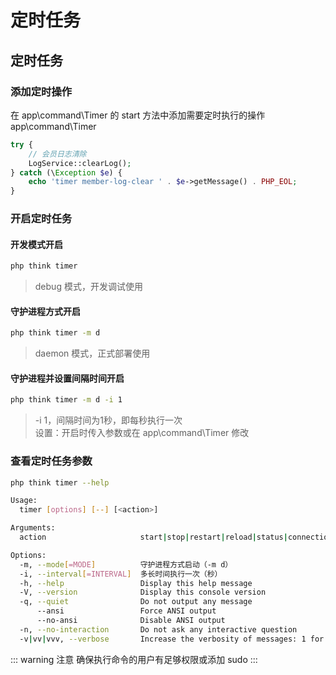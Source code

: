# 定时任务

## 定时任务

### 添加定时操作
在 app\command\Timer 的 start 方法中添加需要定时执行的操作  
app\command\Timer
```php
try {
    // 会员日志清除
    LogService::clearLog();
} catch (\Exception $e) {
    echo 'timer member-log-clear ' . $e->getMessage() . PHP_EOL;
}
```

### 开启定时任务
#### 开发模式开启
```bash
php think timer
```
> debug 模式，开发调试使用

#### 守护进程方式开启
```bash
php think timer -m d
```
> daemon 模式，正式部署使用

#### 守护进程并设置间隔时间开启
```bash
php think timer -m d -i 1
```
> -i 1，间隔时间为1秒，即每秒执行一次  
> 设置：开启时传入参数或在 app\command\Timer 修改

### 查看定时任务参数
```bash
php think timer --help
```

```bash
Usage:
  timer [options] [--] [<action>]

Arguments:
  action                     start|stop|restart|reload|status|connections [default: "start"]

Options:
  -m, --mode[=MODE]          守护进程方式启动（-m d）
  -i, --interval[=INTERVAL]  多长时间执行一次（秒）
  -h, --help                 Display this help message
  -V, --version              Display this console version
  -q, --quiet                Do not output any message
      --ansi                 Force ANSI output
      --no-ansi              Disable ANSI output
  -n, --no-interaction       Do not ask any interactive question
  -v|vv|vvv, --verbose       Increase the verbosity of messages: 1 for normal output, 2 for more verbose output and 3 for debug
```

::: warning 注意
确保执行命令的用户有足够权限或添加 sudo
:::
